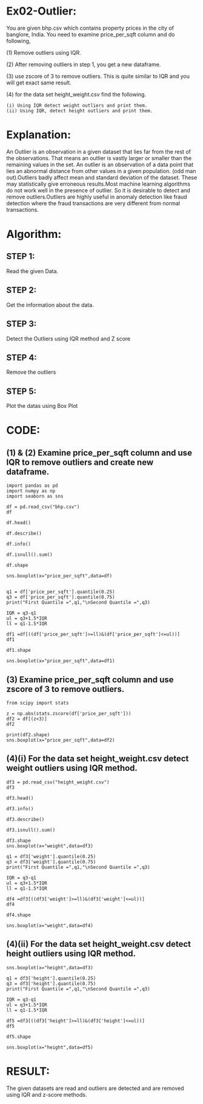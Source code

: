 
# Ex02-Outlier:

You are given bhp.csv which contains property prices in the city of banglore, India. You need to examine price_per_sqft column and do following,

(1) Remove outliers using IQR.

(2) After removing outliers in step 1, you get a new dataframe.

(3) use zscore of 3 to remove outliers. This is quite similar to IQR and you will get exact same result.

(4) for the data set height_weight.csv find the following.
```
(i) Using IQR detect weight outliers and print them.
(ii) Using IQR, detect height outliers and print them.
```
# Explanation:

An Outlier is an observation in a given dataset that lies far from the rest of the observations. That means an outlier is vastly larger or smaller than the remaining values in the set. An outlier is an observation of a data point that lies an abnormal distance from other values in a given population. (odd man out).Outliers badly affect mean and standard deviation of the dataset. These may statistically give erroneous results.Most machine learning algorithms do not work well in the presence of outlier. So it is desirable to detect and remove outliers.Outliers are highly useful in anomaly detection like fraud detection where the fraud transactions are very different from normal transactions.

# Algorithm:

## STEP 1:
Read the given Data.

## STEP 2:
Get the information about the data.

## STEP 3:
Detect the Outliers using IQR method and Z score

## STEP 4:
Remove the outliers

## STEP 5:
Plot the datas using Box Plot

# CODE:
## (1) & (2) Examine price_per_sqft column and use IQR to remove outliers and create new dataframe.
```
import pandas as pd
import numpy as np
import seaborn as sns

df = pd.read_csv("bhp.csv")
df

df.head()

df.describe()

df.info()

df.isnull().sum()

df.shape

sns.boxplot(x="price_per_sqft",data=df)
```
```

q1 = df['price_per_sqft'].quantile(0.25)
q3 = df['price_per_sqft'].quantile(0.75)
print("First Quantile =",q1,"\nSecond Quantile =",q3)

IQR = q3-q1
ul = q3+1.5*IQR
ll = q1-1.5*IQR

df1 =df[((df['price_per_sqft']>=ll)&(df['price_per_sqft']<=ul))]
df1

df1.shape

sns.boxplot(x="price_per_sqft",data=df1)
```

## (3) Examine price_per_sqft column and use zscore of 3 to remove outliers.
```
from scipy import stats

z = np.abs(stats.zscore(df['price_per_sqft']))
df2 = df[(z<3)]
df2

print(df2.shape)
sns.boxplot(x="price_per_sqft",data=df2)
```
## (4)(i) For the data set height_weight.csv detect weight outliers using IQR method.
```
df3 = pd.read_csv("height_weight.csv")
df3

df3.head()

df3.info()

df3.describe()

df3.isnull().sum()

df3.shape
sns.boxplot(x="weight",data=df3)

q1 = df3['weight'].quantile(0.25)
q3 = df3['weight'].quantile(0.75)
print("First Quantile =",q1,"\nSecond Quantile =",q3)

IQR = q3-q1
ul = q3+1.5*IQR
ll = q1-1.5*IQR

df4 =df3[((df3['weight']>=ll)&(df3['weight']<=ul))]
df4

df4.shape

sns.boxplot(x="weight",data=df4)
```
## (4)(ii) For the data set height_weight.csv detect height outliers using IQR method.
```
sns.boxplot(x="height",data=df3)

q1 = df3['height'].quantile(0.25)
q3 = df3['height'].quantile(0.75)
print("First Quantile =",q1,"\nSecond Quantile =",q3)

IQR = q3-q1
ul = q3+1.5*IQR
ll = q1-1.5*IQR

df5 =df3[((df3['height']>=ll)&(df3['height']<=ul))]
df5

df5.shape

sns.boxplot(x="height",data=df5)
```
# RESULT:
The given datasets are read and outliers are detected and are removed using IQR and z-score methods.
